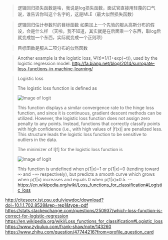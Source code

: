 >逻辑回归损失函数是啥，我说是log损失函数，面试官直接用轻蔑的口气说，谁告诉你叫这个名字的，这是MLE（最大似然损失函数）


>逻辑回归估计参数时的目标函数 如果加上一个先验的服从高斯分布的假设，会是什么样  （天啦。我不知道，其实就是在后面乘一个东西，取log后就变成加一个东西，实际就变成一个正则项）

>目标函数是服从二项分布的似然函数

>Another example is the logistic loss, Ψ(t)=1/(1+exp⁡(−t)), used by the logistic regression model.
>http://fa.bianp.net/blog/2014/surrogate-loss-functions-in-machine-learning/

>Logistic loss
>
>The logistic loss function is defined as 
>
>![Image of logit](https://wikimedia.org/api/rest_v1/media/math/render/svg/5d92ae97b8548968815c13fc8812e84e235b12bf)
>
>This function displays a similar convergence rate to the hinge loss function, and since it is continuous, 
gradient descent methods can be utilized. However, the logistic loss function does not assign zero penalty to any points. 
Instead, functions that correctly classify points with high confidence (i.e., with high values of |f(x)| are penalized less. 
This structure leads the logistic loss function to be sensitive to outliers in the data.
>
>The minimizer of  I[f] for the logistic loss function is
>
>![Image of logit](https://wikimedia.org/api/rest_v1/media/math/render/svg/e12cc00905b429a08269f48973920fb190349e6e)
>
>This function is undefined when p(1|x)=1 or p(1|x)=0 (tending toward ∞ and −∞ respectively), but predicts a smooth curve 
which grows when p(1|x) increases and equals 0 when p(1|x)=0.5.
>--https://en.wikipedia.org/wiki/Loss_functions_for_classification#Logistic_loss

http://citeseerx.ist.psu.edu/viewdoc/download?doi=10.1.1.702.8528&rep=rep1&type=pdf
https://stats.stackexchange.com/questions/250937/which-loss-function-is-correct-for-logistic-regression
https://en.wikipedia.org/wiki/Loss_functions_for_classification#Logistic_loss
https://www.zybuluo.com/frank-shaw/note/143260
https://www.zhihu.com/question/47744216?from=profile_question_card
